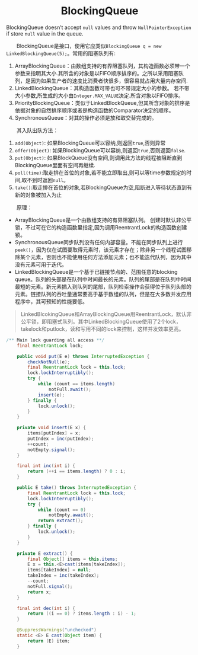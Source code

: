 # <center>BlockingQueue</center>



BlockingQueue doesn’t accept `null` values and throw `NullPointerException` if store `null` value in the queue.

&#12288;&#12288;BlockingQueue是接口，使用它应类似`BlockingQueue q = new LinkedBlockingQueue(5);`。常用的阻塞队列有:
1. ArrayBlockingQueue：由数组支持的有界阻塞队列，其构造函数必须带一个参数来指明其大小.其所含的对象是以FIFO顺序排序的。之所以采用阻塞队列，是因为如果生产者的速度比消费者快很多，很容易就占用大量内存空间.
2. LinkedBlockingQueue：其构造函数可带也可不带规定大小的参数。 若不带大小参数,所生成的大小由`Integer.MAX_VALUE`决定.所含对象以FIFO排序。
3. PriorityBlockingQueue：类似于LinkedBlockQueue,但其所含对象的排序是依据对象的自然排序顺序或者是构造函数的Comparator决定的顺序。
4. SynchronousQueue：对其的操作必须是放和取交替完成的。 

&#12288;&#12288;其入队出队方法：
1. `add(Object)`: 如果BlockingQueue可以容纳,则返回`true`,否则异常
2. `offer(Object)`: 如果BlockingQueue可以容纳,则返回`true`,否则返回`false`.
3. `put(Object)`: 如果BlockQueue没有空间,则调用此方法的线程被阻断直到BlockingQueue里面有空间再继续.
4. `poll(time)`:取走排在首位的对象,若不能立即取出,则可以等time参数规定的时间,取不到时返回`null`。
5. `take()`:取走排在首位的对象,若BlockingQueue为空,阻断进入等待状态直到有新的对象被加入为止

&#12288;&#12288;原理：
* ArrayBlockingQueue是一个由数组支持的有界阻塞队列。 创建时默认非公平锁，不过可在它的构造函数里指定,因为调用ReentrantLock的构造函数创建锁。
* SynchronousQueue同步队列没有任何内部容量。不能在同步队列上进行`peek()`，因为仅在试图要取得元素时，该元素才存在；除非另一个线程试图移除某个元素，否则也不能使用任何方法添加元素；也不能迭代队列，因为其中没有元素可用于迭代。
* LinkedBlockingQueue是一个基于已链接节点的、范围任意的blocking queue。队列的头部是在队列中时间最长的元素。队列的尾部是在队列中时间最短的元素。新元素插入到队列的尾部，队列检索操作会获得位于队列头部的元素。链接队列的吞吐量通常要高于基于数组的队列，但是在大多数并发应用程序中，其可预知的性能要低。

> LinkedBlcokingQueue和ArrayBlockingQueue用ReentrantLock，默认非公平锁，即阻塞式队列。其中LinkedBlockingQueue使用了2个lock，takelock和putlock，读和写用不同的lock来控制，这样并发效率更高。

``` java
/** Main lock guarding all access **/
    final ReentrantLock lock;

    public void put(E e) throws InterruptedException {
        checkNotNull(e);
        final ReentrantLock lock = this.lock;
        lock.lockInterruptibly();
        try {
            while (count == items.length)
                notFull.await();
            insert(e);
        } finally {
            lock.unlock();
        }
    }

    private void insert(E x) {
        items[putIndex] = x;
        putIndex = inc(putIndex);
        ++count;
        notEmpty.signal();
    }

    final int inc(int i) {
        return (++i == items.length) ? 0 : i;
    }

    public E take() throws InterruptedException {
        final ReentrantLock lock = this.lock;
        lock.lockInterruptibly();
        try {
            while (count == 0)
                notEmpty.await();
            return extract();
        } finally {
            lock.unlock();
        }
    }

    private E extract() {
        final Object[] items = this.items;
        E x = this.<E>cast(items[takeIndex]);
        items[takeIndex] = null;
        takeIndex = inc(takeIndex);
        --count;
        notFull.signal();
        return x;
    }

    final int dec(int i) {
        return ((i == 0) ? items.length : i) - 1;
    }

    @SuppressWarnings("unchecked")
    static <E> E cast(Object item) {
        return (E) item;
    }
```
